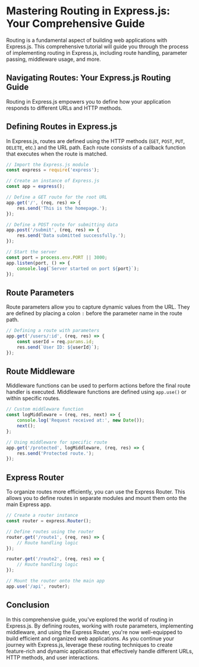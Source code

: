 # Mastering Routing in Express.js: Your Comprehensive Guide

Routing is a fundamental aspect of building web applications with Express.js. This comprehensive tutorial will guide you through the process of implementing routing in Express.js, including route handling, parameter passing, middleware usage, and more.

## Navigating Routes: Your Express.js Routing Guide

Routing in Express.js empowers you to define how your application responds to different URLs and HTTP methods.

## Defining Routes in Express.js

In Express.js, routes are defined using the HTTP methods (`GET`, `POST`, `PUT`, `DELETE`, etc.) and the URL path. Each route consists of a callback function that executes when the route is matched.

```javascript
// Import the Express.js module
const express = require('express');

// Create an instance of Express.js
const app = express();

// Define a GET route for the root URL
app.get('/', (req, res) => {
    res.send('This is the homepage.');
});

// Define a POST route for submitting data
app.post('/submit', (req, res) => {
    res.send('Data submitted successfully.');
});

// Start the server
const port = process.env.PORT || 3000;
app.listen(port, () => {
    console.log(`Server started on port ${port}`);
});
```

## Route Parameters

Route parameters allow you to capture dynamic values from the URL. They are defined by placing a colon `:` before the parameter name in the route path.

```javascript
// Defining a route with parameters
app.get('/users/:id', (req, res) => {
    const userId = req.params.id;
    res.send(`User ID: ${userId}`);
});
```

## Route Middleware

Middleware functions can be used to perform actions before the final route handler is executed. Middleware functions are defined using `app.use()` or within specific routes.

```javascript
// Custom middleware function
const logMiddleware = (req, res, next) => {
    console.log('Request received at:', new Date());
    next();
};

// Using middleware for specific route
app.get('/protected', logMiddleware, (req, res) => {
    res.send('Protected route.');
});
```

## Express Router

To organize routes more efficiently, you can use the Express Router. This allows you to define routes in separate modules and mount them onto the main Express app.

```javascript
// Create a router instance
const router = express.Router();

// Define routes using the router
router.get('/route1', (req, res) => {
    // Route handling logic
});

router.get('/route2', (req, res) => {
    // Route handling logic
});

// Mount the router onto the main app
app.use('/api', router);
```

## Conclusion

In this comprehensive guide, you've explored the world of routing in Express.js. By defining routes, working with route parameters, implementing middleware, and using the Express Router, you're now well-equipped to build efficient and organized web applications. As you continue your journey with Express.js, leverage these routing techniques to create feature-rich and dynamic applications that effectively handle different URLs, HTTP methods, and user interactions.